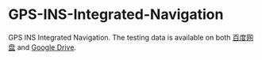 # GPS-INS-Integrated-Navigation
GPS INS Integrated Navigation. The testing data is available on both [百度网盘](http://pan.baidu.com/s/1hrU59v2) and [Google Drive](https://drive.google.com/open?id=1opU5L2IdCs-FJpqHvzAba_W550uSlNzW).
